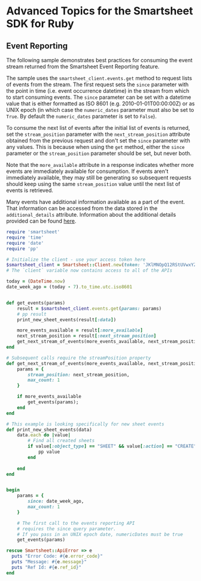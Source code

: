 # Advanced Topics for the Smartsheet SDK for Ruby

## Event Reporting
The following sample demonstrates best practices for consuming the event stream returned from the Smartsheet Event Reporting feature. 

The sample uses the `smartsheet_client.events.get` method to request lists of events from the stream. The first request sets the `since` parameter with the point in time (i.e. event occurrence datetime) in the stream from which to start consuming events. The `since` parameter can be set with a datetime value that is either formatted as ISO 8601 (e.g. 2010-01-01T00:00:00Z) or as UNIX epoch (in which case the `numeric_dates` parameter must also be set to `True`. By default the `numeric_dates` parameter is set to `False`).

To consume the next list of events after the initial list of events is returned, set the `stream_position` parameter with the `next_stream_position` attribute obtained from the previous request and don't set the `since` parameter with any values. This is because when using the `get` method, either the `since` parameter or the `stream_position` parameter should be set, but never both. 

Note that the `more_available` attribute in a response indicates whether more events are immediately available for consumption. If events aren't immediately available, they may still be generating so subsequent requests should keep using the same `stream_position` value until the next list of events is retrieved.

Many events have additional information available as a part of the event. That information can be accessed from the data stored in the `additional_details` attribute. Information about the additional details provided can be found [here](https://smartsheet-platform.github.io/api-docs/?ruby#event-reporting).


```Ruby
require 'smartsheet'
require 'time'
require 'date'
require 'pp'

# Initialize the client - use your access token here
$smartsheet_client = Smartsheet::Client.new(token: 'JKlMNOpQ12RStUVwxYZAbcde3F5g6hijklM789')
# The `client` variable now contains access to all of the APIs

today = (DateTime.now)
date_week_ago = (today - 7).to_time.utc.iso8601 


def get_events(params)
    result = $smartsheet_client.events.get(params: params)
    # pp result
    print_new_sheet_events(result[:data])

    more_events_available = result[:more_available]
    next_stream_position = result[:next_stream_position]
    get_next_stream_of_events(more_events_available, next_stream_position)
end 

# Subsequent calls require the streamPosition property
def get_next_stream_of_events(more_events_available, next_stream_position)
    params = {
        stream_position: next_stream_position,
        max_count: 1
    }

    if more_events_available 
        get_events(params);
    end
end 

# This example is looking specifically for new sheet events
def print_new_sheet_events(data)
    data.each do |value|
        # Find all created sheets
        if value[:object_type] == "SHEET" && value[:action] == "CREATE"
            pp value
        end
        
    end
end 


begin
    params = {
        since: date_week_ago,
        max_count: 1
    }

    # The first call to the events reporting API
    # requires the since query parameter.
    # If you pass in an UNIX epoch date, numericDates must be true
    get_events(params)

rescue Smartsheet::ApiError => e
  puts "Error Code: #{e.error_code}"
  puts "Message: #{e.message}"
  puts "Ref Id: #{e.ref_id}"
end
```